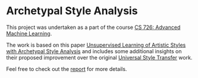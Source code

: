 # Archetypal Style Analysis

This project was undertaken as a part of the course [CS 726: Advanced Machine Learning](https://www.cse.iitb.ac.in/~sunita/cs726/).

The work is based on this paper [Unsupervised Learning of Artistic Styles with
Archetypal Style Analysis](https://papers.nips.cc/paper/7893-unsupervised-learning-of-artistic-styles-with-archetypal-style-analysis.pdf) and includes some additional insights on their proposed improvement over the original [Universal Style Transfer](https://arxiv.org/pdf/1705.08086.pdf) work. 

Feel free to check out the [report](150010020_150050040_150040095.pdf) for more details.


